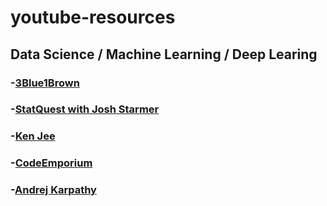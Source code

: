 # youtube-resources

## Data Science / Machine Learning / Deep Learing

### -[3Blue1Brown](https://www.youtube.com/@3blue1brown/playlists)
### -[StatQuest with Josh Starmer](https://www.youtube.com/@statquest/playlists)
### -[Ken Jee](https://www.youtube.com/@KenJee_ds/playlists)
### -[CodeEmporium](https://www.youtube.com/@CodeEmporium/playlists)
### -[Andrej Karpathy](https://www.youtube.com/@AndrejKarpathy/playlists)
### 
